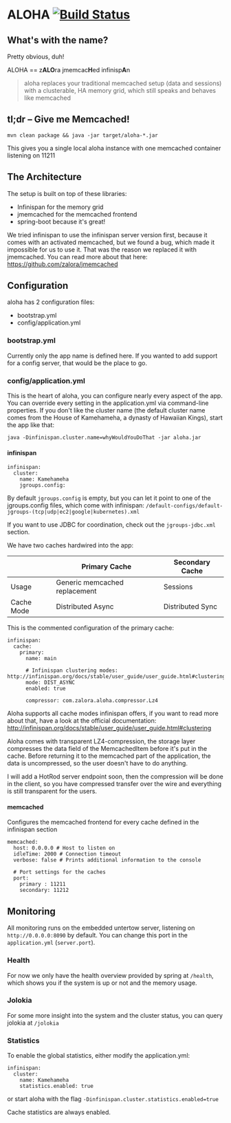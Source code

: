 # ALOHA [![Build Status](https://travis-ci.org/zalora/aloha.svg?branch=master)](https://travis-ci.org/zalora/aloha)

## What's with the name?

Pretty obvious, duh!

ALOHA == z**ALO**ra jmemcac**H**ed infinisp**A**n

> aloha replaces your traditional memcached setup (data and sessions) with a clusterable,
HA memory grid, which still speaks and behaves like memcached

## tl;dr &ndash; Give me Memcached!

`mvn clean package && java -jar target/aloha-*.jar`

This gives you a single local aloha instance with one memcached container listening on 11211

## The Architecture

The setup is built on top of these libraries:
- Infinispan for the memory grid
- jmemcached for the memcached frontend
- spring-boot because it's great!

We tried infinispan to use the infinispan server version first, because it comes with an activated memcached, but we
found a bug, which made it impossible for us to use it. That was the reason we replaced it with jmemcached. You can
read more about that here: https://github.com/zalora/jmemcached

## Configuration

aloha has 2 configuration files: 

- bootstrap.yml
- config/application.yml

### bootstrap.yml

Currently only the app name is defined here. If you wanted to add support for a config server, that would be the place to go.
   
### config/application.yml

This is the heart of aloha, you can configure nearly every aspect of the app. You can override every
setting in the application.yml via command-line properties. If you don't like the cluster name (the default cluster name
comes from the House of Kamehameha, a dynasty of Hawaiian Kings), start the app like that:

`java -Dinfinispan.cluster.name=whyWouldYouDoThat -jar aloha.jar`

#### infinispan

```
infinispan:
  cluster:
    name: Kamehameha
    jgroups.config: 
```

By default `jgroups.config` is empty, but you can let it point to one of the jgroups.config 
files, which come with infinispan: `/default-configs/default-jgroups-(tcp|udp|ec2|google|kubernetes).xml`

If you want to use JDBC for coordination, check out the `jgroups-jdbc.xml` section. 

We have two caches hardwired into the app:

|            | Primary Cache                 | Secondary Cache  |
|------------|-------------------------------|------------------|
| Usage      | Generic memcached replacement | Sessions         |
| Cache Mode | Distributed Async             | Distributed Sync |

This is the commented configuration of the primary cache:

```
infinispan:
  cache:
    primary:
      name: main
      
      # Infinispan clustering modes: http://infinispan.org/docs/stable/user_guide/user_guide.html#clustering
      mode: DIST_ASYNC
      enabled: true
    
      compressor: com.zalora.aloha.compressor.Lz4
```

Aloha supports all cache modes infinispan offers, if you want to read more about that, have
a look at the official documentation: http://infinispan.org/docs/stable/user_guide/user_guide.html#clustering

Aloha comes with transparent LZ4-compression, the storage layer compresses the data field of the MemcachedItem
before it's put in the cache. Before returning it to the memcached part of the application, the data is uncompressed,
so the user doesn't have to do anything.

I will add a HotRod server endpoint soon, then the compression will be done in the client, so you have compressed
transfer over the wire and everything is still transparent for the users.

#### memcached

Configures the memcached frontend for every cache defined in the infinispan section

```
memcached:
  host: 0.0.0.0 # Host to listen on
  idleTime: 2000 # Connection timeout
  verbose: false # Prints additional information to the console

  # Port settings for the caches
  port:
    primary : 11211
    secondary: 11212
```

## Monitoring

All monitoring runs on the embedded untertow server, listening on `http://0.0.0.0:8090` by default.
You can change this port in the `application.yml` (`server.port`).

### Health

For now we only have the health overview provided by spring at `/health`, which shows you if the system is up or
not and the memory usage.

### Jolokia

For some more insight into the system and the cluster status, you can query jolokia at `/jolokia`

### Statistics

To enable the global statistics, either modify the application.yml:

```
infinispan:
  cluster:
    name: Kamehameha
    statistics.enabled: true
```

or start aloha with the flag `-Dinfinispan.cluster.statistics.enabled=true`

Cache statistics are always enabled.
